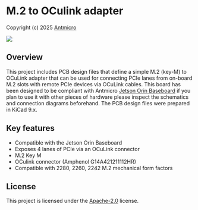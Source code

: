 # M.2 to OCulink adapter

Copyright (c) 2025 [Antmicro](https://www.antmicro.com)

![](img/m2-oculink-adapter-render.png)

## Overview

This project includes PCB design files that define a simple M.2 (key-M) to OCuLink adapter that can be used for connecting PCIe lanes from on-board M.2 slots with remote PCIe devices via OCuLink cables. 
This board has been designed to be compliant with Antmicro [Jetson Orin Baseboard](https://github.com/antmicro/jetson-orin-baseboard) if you plan to use it with other pieces of hardware please inspect the schematics and connection diagrams beforehand. 
The PCB design files were prepared in KiCad 9.x.

## Key features

- Compatible with the Jetson Orin Baseboard
- Exposes 4 lanes of PCIe via an OCuLink connector
- M.2 Key M
- OCulink connector (Amphenol G14A421211112HR)
- Compatible with  2280, 2260, 2242 M.2 mechanical form factors

## License

This project is licensed under the [Apache-2.0](LICENSE) license.
